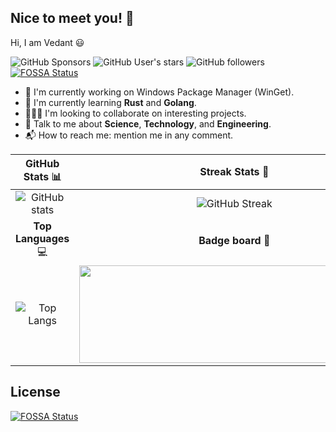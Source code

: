 ## Nice to meet you! 👋

Hi, I am Vedant 😃

![GitHub Sponsors][github-sponsors-badge] ![GitHub User's stars][github-user-stars-badge] ![GitHub followers][github-followers-badge]
[![FOSSA Status](https://app.fossa.com/api/projects/git%2Bgithub.com%2Fvedantmgoyal9%2Fvedantmgoyal9.svg?type=shield)](https://app.fossa.com/projects/git%2Bgithub.com%2Fvedantmgoyal9%2Fvedantmgoyal9?ref=badge_shield)

- 🔭 I'm currently working on Windows Package Manager (WinGet).
- 🌱 I'm currently learning **Rust** and **Golang**.
- 🧑‍🤝‍🧑 I'm looking to collaborate on interesting projects.
- 💬 Talk to me about **Science**, **Technology**, and **Engineering**.
- 📬 How to reach me: mention me in any comment.

|              GitHub Stats 📊              |                               Streak Stats 📆                                |
| :---------------------------------------: | :--------------------------------------------------------------------------: |
| ![GitHub stats][github-readme-stats-card] |                    ![GitHub Streak][github-streak-stats]                     |
|           **Top Languages** 💻            |                              **Badge board** 🏅                              |
|  ![Top Langs][github-top-languages-card]  | <img src="https://holopin.me/vedantmgoyal2009" height="156px" width="496px"> |

[github-streak-stats]: https://github-readme-streak-stats.herokuapp.com?user=vedantmgoyal9&theme=gruvbox&hide_border=false&date_format=M%20j%5B%2C%20Y%5D
[github-followers-badge]: https://img.shields.io/github/followers/vedantmgoyal9?logo=github&color=indigo&style=for-the-badge
[github-sponsors-badge]: https://img.shields.io/github/sponsors/vedantmgoyal9?logo=githubsponsors&style=for-the-badge
[github-user-stars-badge]: https://img.shields.io/github/stars/vedantmgoyal9?affiliations=OWNER&style=for-the-badge
[github-readme-stats-card]: https://github-readme-stats.vercel.app/api?username=vedantmgoyal9&show_icons=true&theme=gruvbox
[github-top-languages-card]: https://github-readme-stats.vercel.app/api/top-langs/?username=vedantmgoyal9&layout=compact&theme=gruvbox


## License
[![FOSSA Status](https://app.fossa.com/api/projects/git%2Bgithub.com%2Fvedantmgoyal9%2Fvedantmgoyal9.svg?type=large)](https://app.fossa.com/projects/git%2Bgithub.com%2Fvedantmgoyal9%2Fvedantmgoyal9?ref=badge_large)